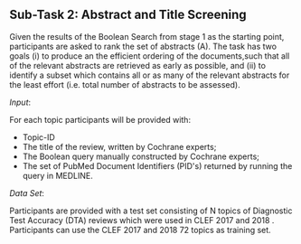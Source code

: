 ## Sub-Task 2: Abstract and Title Screening

Given the results of the Boolean Search from stage 1 as the starting point, participants are asked to rank the set of abstracts (A). The task has two goals
(i)  to produce an the efficient ordering of the documents,such that all of the relevant abstracts are retrieved as early as possible,  and
(ii) to identify a subset which contains all or as many of the relevant abstracts for the least effort (i.e. total number of abstracts to be assessed).

*Input*:

For each topic participants will be provided with:
- Topic-ID
- The title of the review, written by Cochrane experts;
- The Boolean query manually constructed by Cochrane experts;
- The set of PubMed Document Identifiers (PID's) returned by running the query in MEDLINE.

*Data Set*:

Participants are provided with a test set consisting of N topics of Diagnostic Test Accuracy (DTA) reviews which were used in CLEF 2017 and 2018 .
Participants can use the CLEF 2017 and 2018 72 topics as training set.
